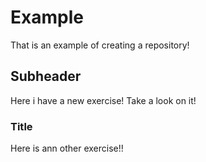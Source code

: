 # Example

That is an example of creating a repository!

## Subheader 

Here i have a new exercise! Take a look on it!

### Title 

Here is ann other exercise!!